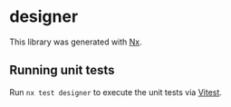# designer

This library was generated with [Nx](https://nx.dev).

## Running unit tests

Run `nx test designer` to execute the unit tests via [Vitest](https://vitest.dev/).
